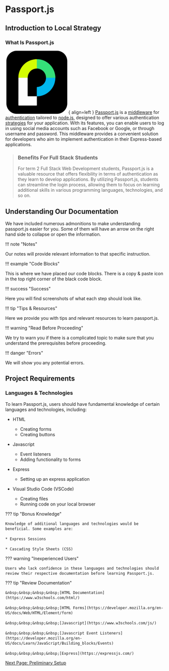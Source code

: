 # Passport.js

## Introduction to Local Strategy

### What Is Passport.js

![Passport Logo](./images/passport%20logo2.png){ align=left }
[Passport.js](./glossary.md#passportjs) is a [middleware](./glossary.md#middleware) for [authentication](./glossary.md#authentication) tailored to [node.js](./glossary.md#nodejs), designed to offer various authentication [strategies](./glossary.md#strategies) for your application. With its features, you can enable users to log in using social media accounts such as Facebook or Google, or through username and password. This middleware provides a convenient solution for developers who aim to implement authentication in their Express-based applications.

>### Benefits For Full Stack Students
>
>For term 2 Full Stack Web Development students, Passport.js is a valuable resource that offers flexibility in terms of authentication as they learn to develop applications. By utilizing Passport.js, students can streamline the login process, allowing them to focus on learning additional skills in various programming languages, technologies, and so on.

## Understanding Our Documentation

We have included numerous admonitions to make understanding passport.js easier for you. Some of them will have an arrow on the right hand side to collapse or open the information.

!!! note "Notes"

Our notes will provide relevant information to that specific instruction.

!!! example "Code Blocks"

This is where we have placed our code blocks. There is a copy & paste icon in the top right corner of the black code block.

!!! success "Success"

Here you will find screenshots of what each step should look like.

!!! tip "Tips & Resources"

Here we provide you with tips and relevant resources to learn passport.js.

!!! warning "Read Before Proceeding"

We try to warn you if there is a complicated topic to make sure that you understand the prerequisites before proceeding.

!!! danger "Errors"

We will show you any potential errors.

## Project Requirements

### Languages & Technologies

To learn Passport.js, users should have fundamental knowledge of certain languages and technologies, including:

* HTML
    * Creating forms
    * Creating buttons

* Javascript
    * Event listeners
    * Adding functionality to forms

* Express
    * Setting up an express application

* Visual Studio Code (VSCode)

    * Creating files
    * Running code on your local browser

??? tip "Bonus Knowledge"

    Knowledge of additional languages and technologies would be beneficial. Some examples are:

    * Express Sessions

    * Cascading Style Sheets (CSS)

??? warning "Inexperienced Users"

    Users who lack confidence in these languages and technologies should review their respective documentation before learning Passport.js.

??? tip "Review Documentation"

    &nbsp;&nbsp;&nbsp;&nbsp;[HTML Documentation](https://www.w3schools.com/html/)

    &nbsp;&nbsp;&nbsp;&nbsp;[HTML Forms](https://developer.mozilla.org/en-US/docs/Web/HTML/Element/form)

    &nbsp;&nbsp;&nbsp;&nbsp;[Javascript](https://www.w3schools.com/js/)

    &nbsp;&nbsp;&nbsp;&nbsp;[Javascript Event Listeners](https://developer.mozilla.org/en-US/docs/Learn/JavaScript/Building_blocks/Events)

    &nbsp;&nbsp;&nbsp;&nbsp;[Express](https://expressjs.com/)

[Next Page: Preliminary Setup](/preliminary)
